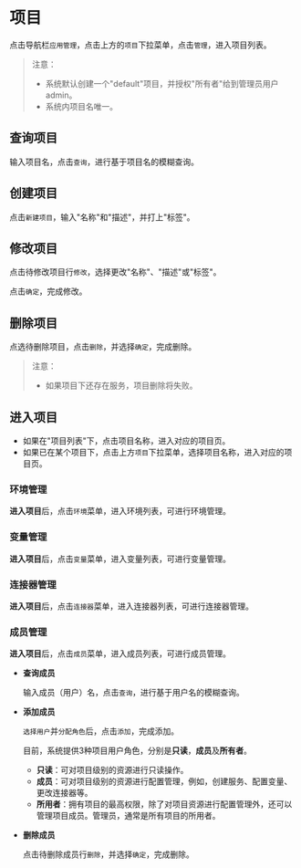 # 项目

点击导航栏`应用管理`，点击上方的`项目`下拉菜单，点击`管理`，进入项目列表。

> 注意：
> - 系统默认创建一个"default"项目，并授权"所有者"给到管理员用户admin。
> - 系统内项目名唯一。

## 查询项目

输入项目名，点击`查询`，进行基于项目名的模糊查询。

## 创建项目

点击`新建项目`，输入"名称"和"描述"，并打上"标签"。

## 修改项目

点击待修改项目行`修改`，选择更改"名称"、"描述"或"标签"。

点击`确定`，完成修改。

## 删除项目

点选待删除项目，点击`删除`，并选择`确定`，完成删除。

> 注意：
> - 如果项目下还存在服务，项目删除将失败。

## 进入项目

- 如果在"项目列表"下，点击项目名称，进入对应的项目页。
- 如果已在某个项目下，点击上方`项目`下拉菜单，选择项目名称，进入对应的项目页。

### 环境管理

**进入项目**后，点击`环境`菜单，进入环境列表，可进行环境管理。

### 变量管理

**进入项目**后，点击`变量`菜单，进入变量列表，可进行变量管理。

### 连接器管理

**进入项目**后，点击`连接器`菜单，进入连接器列表，可进行连接器管理。

### 成员管理

**进入项目**后，点击`成员`菜单，进入成员列表，可进行成员管理。

- **查询成员**

	输入成员（用户）名，点击`查询`，进行基于用户名的模糊查询。

- **添加成员**

	`选择用户`并`分配角色`后，点击`添加`，完成添加。

	目前，系统提供3种项目用户角色，分别是**只读**，**成员**及**所有者**。

	- **只读**：可对项目级别的资源进行只读操作。
	- **成员**：可对项目级别的资源进行配置管理，例如，创建服务、配置变量、更改连接器等。
	- **所用者**：拥有项目的最高权限，除了对项目资源进行配置管理外，还可以管理项目成员。管理员，通常是所有项目的所用者。

- **删除成员**

	点击待删除成员行`删除`，并选择`确定`，完成删除。
